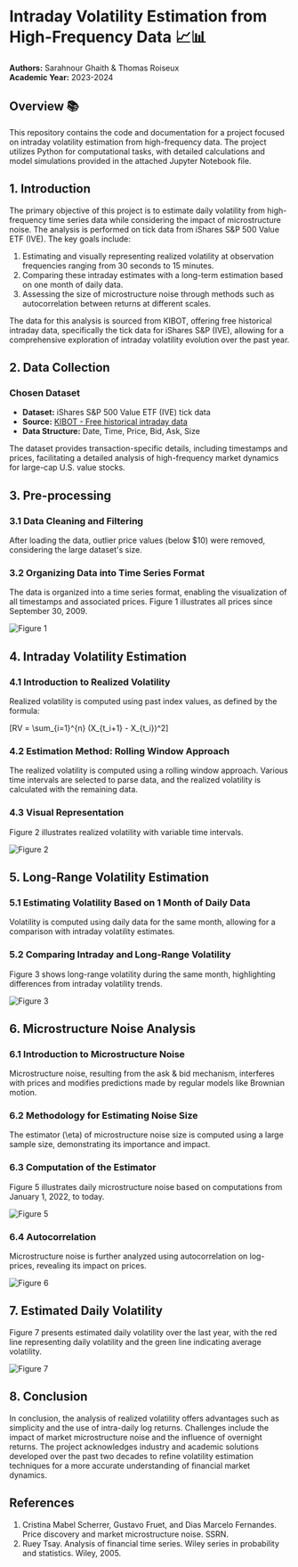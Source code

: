 # Intraday Volatility Estimation from High-Frequency Data 📈📊

**Authors:** Sarahnour Ghaith & Thomas Roiseux  
**Academic Year:** 2023-2024

## Overview 📚

This repository contains the code and documentation for a project focused on intraday volatility estimation from high-frequency data. The project utilizes Python for computational tasks, with detailed calculations and model simulations provided in the attached Jupyter Notebook file.

## 1. Introduction 

The primary objective of this project is to estimate daily volatility from high-frequency time series data while considering the impact of microstructure noise. The analysis is performed on tick data from iShares S&P 500 Value ETF (IVE). The key goals include:

1. Estimating and visually representing realized volatility at observation frequencies ranging from 30 seconds to 15 minutes.
2. Comparing these intraday estimates with a long-term estimation based on one month of daily data.
3. Assessing the size of microstructure noise through methods such as autocorrelation between returns at different scales.

The data for this analysis is sourced from KIBOT, offering free historical intraday data, specifically the tick data for iShares S&P (IVE), allowing for a comprehensive exploration of intraday volatility evolution over the past year.

## 2. Data Collection 

### Chosen Dataset
- **Dataset:** iShares S&P 500 Value ETF (IVE) tick data
- **Source:** [KIBOT - Free historical intraday data](http://www.kibot.com/free_historical_data.aspx)
- **Data Structure:** Date, Time, Price, Bid, Ask, Size

The dataset provides transaction-specific details, including timestamps and prices, facilitating a detailed analysis of high-frequency market dynamics for large-cap U.S. value stocks.

## 3. Pre-processing

### 3.1 Data Cleaning and Filtering
After loading the data, outlier price values (below $10) were removed, considering the large dataset's size.

### 3.2 Organizing Data into Time Series Format
The data is organized into a time series format, enabling the visualization of all timestamps and associated prices. Figure 1 illustrates all prices since September 30, 2009.

![Figure 1](path/to/figure1.png)

## 4. Intraday Volatility Estimation

### 4.1 Introduction to Realized Volatility
Realized volatility is computed using past index values, as defined by the formula:

\[RV = \sum_{i=1}^{n} (X_{t_i+1} - X_{t_i})^2\]

### 4.2 Estimation Method: Rolling Window Approach
The realized volatility is computed using a rolling window approach. Various time intervals are selected to parse data, and the realized volatility is calculated with the remaining data.

### 4.3 Visual Representation
Figure 2 illustrates realized volatility with variable time intervals.

![Figure 2](path/to/figure2.png)

## 5. Long-Range Volatility Estimation

### 5.1 Estimating Volatility Based on 1 Month of Daily Data
Volatility is computed using daily data for the same month, allowing for a comparison with intraday volatility estimates.

### 5.2 Comparing Intraday and Long-Range Volatility
Figure 3 shows long-range volatility during the same month, highlighting differences from intraday volatility trends.

![Figure 3](path/to/figure3.png)

## 6. Microstructure Noise Analysis

### 6.1 Introduction to Microstructure Noise
Microstructure noise, resulting from the ask & bid mechanism, interferes with prices and modifies predictions made by regular models like Brownian motion.

### 6.2 Methodology for Estimating Noise Size
The estimator \(\eta\) of microstructure noise size is computed using a large sample size, demonstrating its importance and impact.

### 6.3 Computation of the Estimator
Figure 5 illustrates daily microstructure noise based on computations from January 1, 2022, to today.

![Figure 5](path/to/figure5.png)

### 6.4 Autocorrelation
Microstructure noise is further analyzed using autocorrelation on log-prices, revealing its impact on prices.

![Figure 6](path/to/figure6.png)

## 7. Estimated Daily Volatility

Figure 7 presents estimated daily volatility over the last year, with the red line representing daily volatility and the green line indicating average volatility.

![Figure 7](path/to/figure7.png)

## 8. Conclusion

In conclusion, the analysis of realized volatility offers advantages such as simplicity and the use of intra-daily log returns. Challenges include the impact of market microstructure noise and the influence of overnight returns. The project acknowledges industry and academic solutions developed over the past two decades to refine volatility estimation techniques for a more accurate understanding of financial market dynamics.

## References

1. Cristina Mabel Scherrer, Gustavo Fruet, and Dias Marcelo Fernandes. Price discovery and market microstructure noise. SSRN.
2. Ruey Tsay. Analysis of financial time series. Wiley series in probability and statistics. Wiley, 2005.
